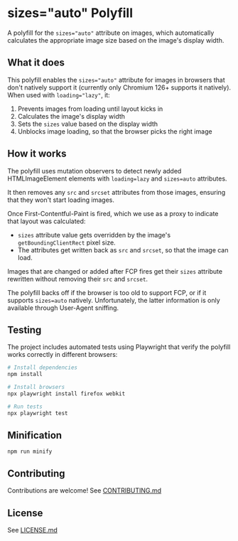 # sizes="auto" Polyfill

A polyfill for the `sizes="auto"` attribute on images, which automatically calculates the appropriate image size based on the image's display width.

## What it does

This polyfill enables the `sizes="auto"` attribute for images in browsers that don't natively support it (currently only Chromium 126+ supports it natively). When used with `loading="lazy"`, it:

1. Prevents images from loading until layout kicks in
2. Calculates the image's display width
3. Sets the `sizes` value based on the display width
4. Unblocks image loading, so that the browser picks the right image

## How it works

The polyfill uses mutation observers to detect newly added HTMLImageElement elements with `loading=lazy` and `sizes=auto` attributes.

It then removes any `src` and `srcset` attributes from those images, ensuring that they won't start loading images.

Once First-Contentful-Paint is fired, which we use as a proxy to indicate that layout was calculated:
* `sizes` attribute value gets overridden by the image's `getBoundingClientRect` pixel size.
* The attributes get written back as `src` and `srcset`, so that the image can load.

Images that are changed or added after FCP fires get their `sizes` attribute rewritten without removing their `src` and `srcset`.

The polyfill backs off if the browser is too old to support FCP, or if it supports `sizes=auto` natively.
Unfortunately, the latter information is only available through User-Agent sniffing.

## Testing

The project includes automated tests using Playwright that verify the polyfill works correctly in different browsers:

```bash
# Install dependencies
npm install

# Install browsers
npx playwright install firefox webkit

# Run tests
npx playwright test
```

## Minification

`npm run minify`

## Contributing

Contributions are welcome! See [CONTRIBUTING.md](./CONTRIBUTING.md)

## License

See [LICENSE.md](./LICENSE.md)
